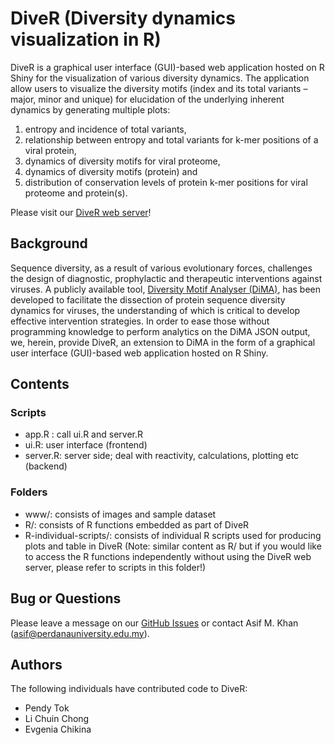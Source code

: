 # DiveR (Diversity dynamics visualization in R)
DiveR is a graphical user interface (GUI)-based web application hosted on R Shiny for the visualization of various diversity dynamics. The application allow users to visualize the diversity motifs (index and its total variants – major, minor and unique) for elucidation of the underlying inherent dynamics by generating multiple plots: <br>
1. entropy and incidence of total variants, 
2. relationship between entropy and total variants for k-mer positions of a viral protein, 
3. dynamics of diversity motifs for viral proteome, 
4. dynamics of diversity motifs (protein) and 
5. distribution of conservation levels of protein k-mer positions for viral proteome and protein(s).

Please visit our [DiveR web server](https://protocol-viral-diversity.shinyapps.io/DiveR/)!

## Background
Sequence diversity, as a result of various evolutionary forces, challenges the design of diagnostic, prophylactic and therapeutic interventions against viruses. A publicly available tool, [Diversity Motif Analyser (DiMA)](https://github.com/PU-SDS/DiMA), has been developed to facilitate the dissection of protein sequence diversity dynamics for viruses, the understanding of which is critical to develop effective intervention strategies. In order to ease those without programming knowledge to perform analytics on the DiMA JSON output, we, herein, provide DiveR, an extension to DiMA in the form of a graphical user interface (GUI)-based  web application hosted on R Shiny. 

<!--
To-do list
1. Installation (Please refer to this: https://github.com/rhondabacher/methylscaper/)
2. Dependencies 
3. Q: is the server support big data -> May test with SARS-CoV-2 spike protein that you will work on for Melike's project. 
Just a note: If not support, then you may suggest a way to user - install and run locally (Please refer to this: https://github.com/alpreyes/GENAVi)
-->

## Contents
### Scripts
- app.R : call ui.R and server.R
- ui.R: user interface (frontend)
- server.R: server side; deal with reactivity, calculations, plotting etc (backend)

### Folders
- www/: consists of images and sample dataset
- R/: consists of R functions embedded as part of DiveR 
- R-individual-scripts/: consists of individual R scripts used for producing plots and table in DiveR (Note: similar content as R/ but if you would like to access the R functions independently without using the DiveR web server, please refer to scripts in this folder!)

## Bug or Questions
Please leave a message on our [GitHub Issues](https://github.com/pendy05/DiveR/issues) or contact Asif M. Khan (asif@perdanauniversity.edu.my).

## Authors
The following individuals have contributed code to DiveR:
- Pendy Tok
- Li Chuin Chong
- Evgenia Chikina
